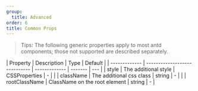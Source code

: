 ```yaml
---
group:
  title: Advanced
order: 6
title: Common Props
---
```


> Tips: The following generic properties apply to most antd components; those not supported are described separately.

| Property      | Description                   | Type          | Default |
| ------------- | ----------------------------- | ------------- | ------- | --- |
| style         | The additional style          | CSSProperties | -       |     |
| className     | The additional css class      | string        | -       |     |
| rootClassName | ClassName on the root element | string        | -       |
